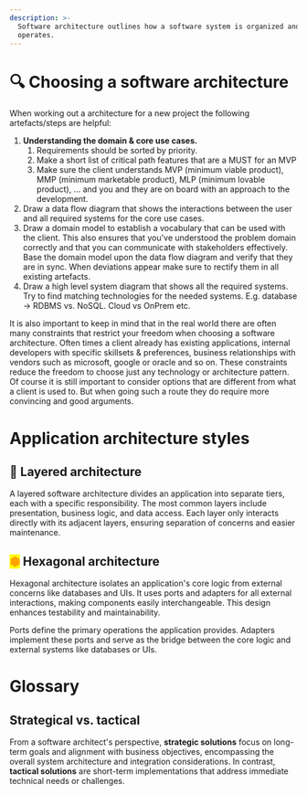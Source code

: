 ```yaml
---
description: >-
  Software architecture outlines how a software system is organized and
  operates.
---
```

# 🔍 Choosing a software architecture

When working out a architecture for a new project the following artefacts/steps are helpful:

1. **Understanding the domain & core use cases.**
   1. Requirements should be sorted by priority.
   2. Make a short list of critical path features that are a MUST for an MVP
   3. Make sure the client understands MVP (minimum viable product), MMP (minimum marketable product), MLP (minimum lovable product), ... and you and they are on board with an approach to the development.
2. Draw a data flow diagram that shows the interactions between the user and all required systems for the core use cases.
3. Draw a domain model to establish a vocabulary that can be used with the client. This also ensures that you've understood the problem domain correctly and that you can communicate with stakeholders effectively. Base the domain model upon the data flow diagram and verify that they are in sync. When deviations appear make sure to rectify them in all existing artefacts.
4. Draw a high level system diagram that shows all the required systems. Try to find matching technologies for the needed systems. E.g. database -> RDBMS vs. NoSQL. Cloud vs OnPrem etc.

It is also important to keep in mind that in the real world there are often many constraints that restrict your freedom when choosing a software architecture. Often times a client already has existing applications, internal developers with specific skillsets & preferences, business relationships with vendors such as microsoft, google or oracle and so on. These constraints reduce the freedom to choose just any technology or architecture pattern. Of course it is still important to consider options that are different from what a client is used to. But when going such a route they do require more convincing and good arguments.

# Application architecture styles

## 🥪 Layered architecture

A layered software architecture divides an application into separate tiers, each with a specific responsibility. The most common layers include presentation, business logic, and data access. Each layer only interacts directly with its adjacent layers, ensuring separation of concerns and easier maintenance.

## <mark style="color:orange;">⬢</mark> Hexagonal architecture

Hexagonal architecture isolates an application's core logic from external concerns like databases and UIs. It uses ports and adapters for all external interactions, making components easily interchangeable. This design enhances testability and maintainability.

Ports define the primary operations the application provides. Adapters implement these ports and serve as the bridge between the core logic and external systems like databases or UIs.

# Glossary

## Strategical vs. tactical

From a software architect's perspective, **strategic solutions** focus on long-term goals and alignment with business objectives, encompassing the overall system architecture and integration considerations. In contrast, **tactical solutions** are short-term implementations that address immediate technical needs or challenges.